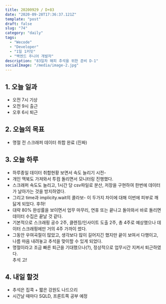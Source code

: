 ```yaml
---
title: 20200929 / D+83
date: "2020-09-28T17:36:37.121Z"
template: "post"
draft: false
slug: "74"
category: "daily"
tags:
  - "Wecode"
  - "Developer"
  - "1일 1커밋"
  - "백엔드 주니어 개발자"
description: "83일차 해피 추석을 위한 준비 D-1"
socialImage: "/media/image-2.jpg"
---
```


## 1. 오늘 일과

- 오전 7시 기상
- 오전 9시 출근
- 오후 6시 퇴근

## 2. 오늘의 목표

- 명절 전 스크래퍼 데이터 취합 완료 (진짜)

## 3. 오늘 하루

- 하루종일 데이터 취합현황 보면서 속도 늘리기 시전-
- 개인 맥북도 가져와서 투컴 돌리면서 모니터링 진행했다. 
- 스크래퍼 속도도 늘리고, 1시간 당 csv파일로 분산, 저장을 구현하여 한번에 데이터가 날아가는 것을 방지하였다.
- 그리고 time과 implicity.wait의 콜라보- 이 두가지 차이에 대해 이번에 피부로 깨닳게 되었다. 후하!
- 대략 80% 완성률을 보이면서 업무 마무리, 연휴 또는 끝나고 돌아와서 바로 돌리면 데이터 수집은 끝날 것 같다.
- 기본적으로 스크래핑 공수 2주, 클렌징/인사이트 도출 2주, 총 4주로 예상했으나 데이터 스크래핑에만 거의 4주 가까이 썼다.
- 그동안 우여곡절이 많았고, 생각보다 많이 길어지긴 했지만 끝이 보여서 다행이고, 나름 마음 내려놓고 추석을 맞이할 수 있게 되었다.
- 명절이라고 조금 빠른 퇴근을 기대했으나(?), 정상적으로 업무시간 지켜서 퇴근하였다. <br>추석 고!

## 4. 내일 할것

- 추석은 집콕 + 짧은 강원도 나드으리
- 시간날 때마다 SQLD, 프론트쪽 공부 예정